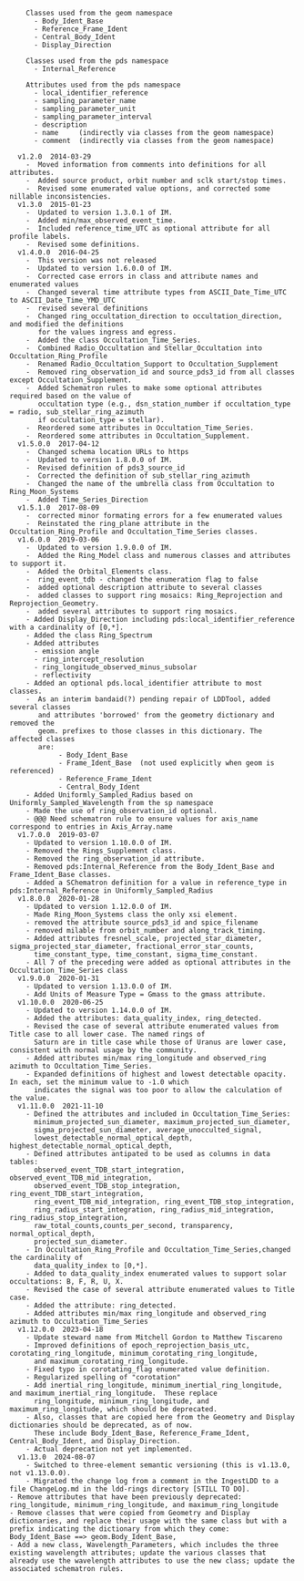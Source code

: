     	Classes used from the geom namespace
    	  - Body_Ident_Base
    	  - Reference_Frame_Ident
    	  - Central_Body_Ident
    	  - Display_Direction
    	  
    	Classes used from the pds namespace
    	  - Internal_Reference

    	Attributes used from the pds namespace
    	  - local_identifier_reference
    	  - sampling_parameter_name
    	  - sampling_parameter_unit
    	  - sampling_parameter_interval
    	  - description
    	  - name     (indirectly via classes from the geom namespace)
    	  - comment  (indirectly via classes from the geom namespace)

      v1.2.0  2014-03-29
        -  Moved information from comments into definitions for all attributes. 
        -  Added source product, orbit number and sclk start/stop times. 
        -  Revised some enumerated value options, and corrected some nillable inconsistencies.
      v1.3.0  2015-01-23
        -  Updated to version 1.3.0.1 of IM.
        -  Added min/max_observed_event_time.
        -  Included reference_time_UTC as optional attribute for all profile labels.
        -  Revised some definitions.
      v1.4.0.0  2016-04-25
        -  This version was not released
        -  Updated to version 1.6.0.0 of IM.
        -  Corrected case errors in class and attribute names and enumerated values
        -  Changed several time attribute types from ASCII_Date_Time_UTC to ASCII_Date_Time_YMD_UTC
        -  revised several definitions
        -  Changed ring_occultation_direction to occultation_direction, and modified the definitions 
           for the values ingress and egress.
        -  Added the class Occultation_Time_Series.
        -  Combined Radio_Occultation and Stellar_Occultation into Occultation_Ring_Profile
        -  Renamed Radio_Occultation_Support to Occultation_Supplement
        -  Removed ring_observation_id and source_pds3_id from all classes except Occultation_Supplement.
        -  Added Schematron rules to make some optional attributes required based on the value of 
           occultation type (e.g., dsn_station_number if occultation_type = radio, sub_stellar_ring_azimuth
           if occultation_type = stellar).
        -  Reordered some attributes in Occultation_Time_Series.
        -  Reordered some attributes in Occultation_Supplement.
      v1.5.0.0  2017-04-12
        -  Changed schema location URLs to https
        -  Updated to version 1.8.0.0 of IM.
        -  Revised definition of pds3_source_id
        -  Corrected the definition of sub_stellar_ring_azimuth
        -  Changed the name of the umbrella class from Occultation to Ring_Moon_Systems
        -  Added Time_Series_Direction 
      v1.5.1.0  2017-08-09
        -  corrected minor formating errors for a few enumerated values
        -  Reinstated the ring_plane attribute in the Occultation_Ring_Profile and Occultation_Time_Series classes.      
      v1.6.0.0  2019-03-06
        -  Updated to version 1.9.0.0 of IM.
        -  Added the Ring_Model class and numerous classes and attributes to support it.
        -  Added the Orbital_Elements class.
        -  ring_event_tdb - changed the enumeration flag to false
        -  added optional description attribute to several classes 
        -  added classes to support ring mosaics: Ring_Reprojection and Reprojection_Geometry.
        -  added several attributes to support ring mosaics.  
        - Added Display_Direction including pds:local_identifier_reference with a cardinality of [0,*].  
        - Added the class Ring_Spectrum
        - Added attributes
          - emission angle
          - ring_intercept_resolution
          - ring_longitude_observed_minus_subsolar 
          - reflectivity
        - Added an optional pds.local_identifier attribute to most classes.
        -  As an interim bandaid(?) pending repair of LDDTool, added several classes
           and attributes 'borrowed' from the geometry dictionary and removed the 
           geom. prefixes to those classes in this dictionary. The affected classes
           are:
                - Body_Ident_Base       
                - Frame_Ident_Base  (not used explicitly when geom is referenced)    
                - Reference_Frame_Ident 
                - Central_Body_Ident    
        - Added Uniformly_Sampled_Radius based on Uniformly_Sampled_Wavelength from the sp namespace 
        - Made the use of ring_observation_id optional.
        - @@@ Need schematron rule to ensure values for axis_name correspond to entries in Axis_Array.name 
      v1.7.0.0  2019-03-07
        - Updated to version 1.10.0.0 of IM.
        - Removed the Rings_Supplement class.
        - Removed the ring_observation_id attribute.
        - Removed pds:Internal_Reference from the Body_Ident_Base and Frame_Ident_Base classes.
        - Added a SChematron definition for a value in reference_type in pds:Internal_Reference in Uniformly_Sampled_Radius
      v1.8.0.0  2020-01-28
        - Updated to version 1.12.0.0 of IM.
        - Made Ring_Moon_Systems class the only xsi element.
        - removed the attribute source_pds3_id and spice_filename
        - removed milable from orbit_number and along_track_timing.
        - Added attributes fresnel_scale, projected_star_diameter, sigma_projected_star_diameter, fractional_error_star_counts, 
          time_constant_type, time_constant, sigma_time_constant.
        - All 7 of the preceding were added as optional attributes in the Occultation_Time_Series class
      v1.9.0.0  2020-01-31
        - Updated to version 1.13.0.0 of IM.
        - Add Units of Measure Type = Gmass to the gmass attribute.
      v1.10.0.0  2020-06-25
        - Updated to version 1.14.0.0 of IM.
        - Added the attributes: data_quality_index, ring_detected.
        - Revised the case of several attribute enumerated values from Title case to all lower case. The named rings of 
          Saturn are in title case while those of Uranus are lower case, consistent with normal usage by the community.
        - Added attributes min/max ring_longitude and observed_ring azimuth to Occultation_Time_Series.
        - Expanded definitions of highest and lowest detectable opacity. In each, set the minimum value to -1.0 which 
          indicates the signal was too poor to allow the calculation of the value.
      v1.11.0.0  2021-11-10
        - Defined the attributes and included in Occultation_Time_Series: 
          minimum_projected_sun_diameter, maximum_projected_sun_diameter, 
          sigma_projected_sun_diameter, average_unocculted_signal,
          lowest_detectable_normal_optical_depth, highest_detectable_normal_optical_depth,
        - Defined attributes antipated to be used as columns in data tables:
          observed_event_TDB_start_integration, observed_event_TDB_mid_integration,
          observed_event_TDB_stop_integration, ring_event_TDB_start_integration,
          ring_event_TDB_mid_integration, ring_event_TDB_stop_integration,
          ring_radius_start_integration, ring_radius_mid_integration, ring_radius_stop_integration,
          raw_total_counts,counts_per_second, transparency, normal_optical_depth,
          projected_sun_diameter. 
        - In Occultation_Ring_Profile and Occultation_Time_Series,changed the cardinality of 
          data_quality_index to [0,*].
        - Added to data_quality_index enumerated values to support solar occultations: B, F, R, U, X.
        - Revised the case of several attribute enumerated values to Title case.
        - Added the attribute: ring_detected.
        - Added attributes min/max ring_longitude and observed_ring azimuth to Occultation_Time_Series
      v1.12.0.0  2023-04-18
        - Update steward name from Mitchell Gordon to Matthew Tiscareno
        - Improved definitions of epoch_reprojection_basis_utc, corotating_ring_longitude, minimum_corotating_ring_longitude, 
          and maximum_corotating_ring_longitude.  
        - Fixed typo in corotating_flag enumerated value definition. 
        - Regularized spelling of "corotation"
        - Add inertial_ring_longitude, minimum_inertial_ring_longitude, and maximum_inertial_ring_longitude.  These replace 
          ring_longitude, minimum_ring_longitude, and maximum_ring_longitude, which should be deprecated. 
        - Also, classes that are copied here from the Geometry and Display dictionaries should be deprecated, as of now.
          These include Body_Ident_Base, Reference_Frame_Ident, Central_Body_Ident, and Display_Direction. 
        - Actual deprecation not yet implemented.
      v1.13.0  2024-08-07
        - Switched to three-element semantic versioning (this is v1.13.0, not v1.13.0.0).
        - Migrated the change log from a comment in the IngestLDD to a file ChangeLog.md in the ldd-rings directory [STILL TO DO].
	- Remove attributes that have been previously deprecated: ring_longitude, minimum_ring_longitude, and maximum_ring_longitude
	- Remove classes that were copied from Geometry and Display dictionaries, and replace their usage with the same class but with a prefix indicating the dictionary from which they come:  Body_Ident_Base ==> geom.Body_Ident_Base, 
	- Add a new class, Wavelength_Parameters, which includes the three existing wavelength attributes; update the various classes that already use the wavelength attributes to use the new class; update the associated schematron rules. 
